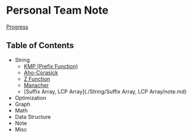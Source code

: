 # Personal Team Note

[Progress](https://arnold518.notion.site/63d6f0d8ad6e43dc93b0ffd3b861e0e9?v=42160c0f14454535ba134a600a2a480f&pvs=4)

## Table of Contents

- String
    - [KMP (Prefix Function)](./String/KMP/note.md)
    - [Aho-Corasick](./String/Aho-Corasick/note.md)
    - [Z Function](./String/Z/note.md)
    - [Manacher](./String/Manacher/note.md)
    - [Suffix Array, LCP Array](./String/Suffix Array, LCP Array/note.md)
- Optimization
- Graph
- Math
- Data Structure
- Note
- Misc